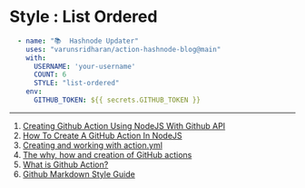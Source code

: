 # Style : List Ordered

```yaml
  - name: "📚  Hashnode Updater"
    uses: "varunsridharan/action-hashnode-blog@main"
    with:
      USERNAME: 'your-username'
      COUNT: 6
      STYLE: "list-ordered"
    env:
      GITHUB_TOKEN: ${{ secrets.GITHUB_TOKEN }}
```

---

<!-- HASHNODE_BLOG:START -->
1. [Creating Github Action Using NodeJS With Github API](https://varunsridharan.hashnode.dev/creating-github-action-using-nodejs-with-github-api-ckhq5x2og0b5uefs12l8j6l3u)
1. [How To Create A GitHub Action In NodeJS](https://varunsridharan.hashnode.dev/how-to-create-a-github-action-in-nodejs-ckhotkjx90515eks1gdzhhs7w)
1. [Creating and working with action.yml](https://varunsridharan.hashnode.dev/creating-and-working-with-actionyml-ckhnbklhw06q09ms10t9s93d0)
1. [The why, how and creation of GitHub actions](https://varunsridharan.hashnode.dev/the-why-how-and-creation-of-github-actions-ckhluze5o052fp7s1624uaiv4)
1. [What is Github Action?](https://varunsridharan.hashnode.dev/what-is-github-action-ckhkg1lpo00wqzms16kdhbx1b)
1. [Github Markdown Style Guide](https://varunsridharan.hashnode.dev/github-markdown-style-guide-ckhiy7pke003j8vs12mu84rnf)
<!-- HASHNODE_BLOG:END -->